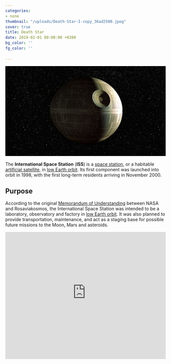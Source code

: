 ```yaml
---
categories:
- none
thumbnail: "/uploads/Death-Star-I-copy_36ad2500.jpeg"
cover: true
title: Death Star
date: 2019-02-01 00:00:00 +0200
bg_color: ''
fg_color: ''

---
```

![](/uploads/Death-Star-I-copy_36ad2500.jpeg)

The **International Space Station** (**ISS**) is a [space station](https://www.wikiwand.com/en/Space_station "Space station"), or a habitable [artificial satellite](https://www.wikiwand.com/en/Satellite), in [low Earth orbit](https://www.wikiwand.com/en/Low_Earth_orbit "Low Earth orbit"). Its first component was launched into orbit in 1998, with the first long-term residents arriving in November 2000.

## Purpose

According to the original [Memorandum of Understanding](https://www.wikiwand.com/en/Memorandum_of_Understanding "Memorandum of Understanding") between NASA and Rosaviakosmos, the International Space Station was intended to be a laboratory, observatory and factory in [low Earth orbit](https://www.wikiwand.com/en/Low_Earth_orbit). It was also planned to provide transportation, maintenance, and act as a staging base for possible future missions to the Moon, Mars and asteroids.

<iframe width="100%" height="400" src="https://www.youtube-nocookie.com/embed/lJIrF4YjHfQ" frameborder="0" allow="accelerometer; autoplay; encrypted-media; gyroscope; picture-in-picture" allowfullscreen></iframe>